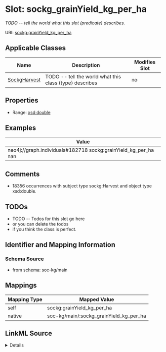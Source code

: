 

# Slot: sockg_grainYield_kg_per_ha


_TODO -- tell the world what this slot (predicate) describes._





URI: [sockg:grainYield_kg_per_ha](http://www.semanticweb.org/sockg/ontologies/2024/0/soil-carbon-ontology/grainYield_kg_per_ha)



<!-- no inheritance hierarchy -->





## Applicable Classes

| Name | Description | Modifies Slot |
| --- | --- | --- |
| [SockgHarvest](../classes/SockgHarvest.md) | TODO -- tell the world what this class (type) describes |  no  |







## Properties

* Range: [xsd:double](http://www.w3.org/2001/XMLSchema#double)






## Examples

| Value |
| --- |
| neo4j://graph.individuals#182718 sockg:grainYield_kg_per_ha nan |

## Comments

* 18356 occurrences with subject type sockg:Harvest and object type xsd:double.

## TODOs

* TODO -- Todos for this slot go here
* or you can delete the todos
* if you think the class is perfect.

## Identifier and Mapping Information







### Schema Source


* from schema: soc-kg/main




## Mappings

| Mapping Type | Mapped Value |
| ---  | ---  |
| self | sockg:grainYield_kg_per_ha |
| native | soc-kg/main/:sockg_grainYield_kg_per_ha |




## LinkML Source

<details>
```yaml
name: sockg_grainYield_kg_per_ha
description: TODO -- tell the world what this slot (predicate) describes.
todos:
- TODO -- Todos for this slot go here
- or you can delete the todos
- if you think the class is perfect.
comments:
- 18356 occurrences with subject type sockg:Harvest and object type xsd:double.
examples:
- value: neo4j://graph.individuals#182718 sockg:grainYield_kg_per_ha nan
from_schema: soc-kg/main
rank: 1000
slot_uri: sockg:grainYield_kg_per_ha
alias: sockg_grainYield_kg_per_ha
domain_of:
- sockg_Harvest
range: double

```
</details>